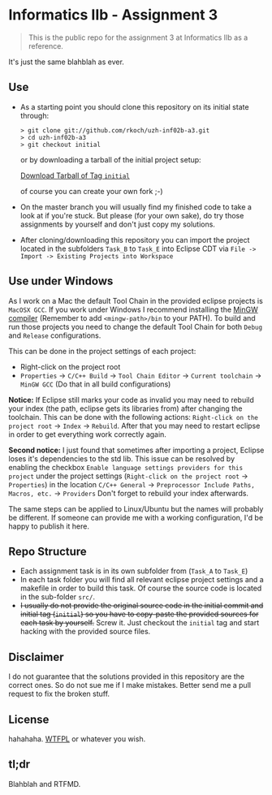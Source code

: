 Informatics IIb - Assignment 3
==============================

> This is the public repo for the assignment 3 at Informatics IIb as a reference.

It's just the same blahblah as ever.


Use
---

* As a starting point you should clone this repository on its initial state through:

  ```shell
  > git clone git://github.com/rkoch/uzh-inf02b-a3.git
  > cd uzh-inf02b-a3
  > git checkout initial
  ```

  or by downloading a tarball of the initial project setup:

  [Download Tarball of Tag `initial`](https://github.com/rkoch/uzh-inf02b-a3/archive/initial.zip)

  of course you can create your own fork ;-)
* On the master branch you will usually find my finished code to take a look at if you're stuck. But please (for your own sake), do try those assignments by yourself and don't just copy my solutions.
* After cloning/downloading this repository you can import the project located in the subfolders `Task_B` to `Task_E` into Eclipse CDT via `File -> Import -> Existing Projects into Workspace`


Use under Windows
--------------

As I work on a Mac the default Tool Chain in the provided eclipse projects is `MacOSX GCC`. If you work under Windows I recommend installing the [MinGW compiler](http://www.mingw.org/) (Remember to add `<mingw-path>/bin` to your PATH). To build and run those projects you need to change the default Tool Chain for both `Debug` and `Release` configurations.

This can be done in the project settings of each project:
* Right-click on the project root
* `Properties` -> `C/C++ Build` -> `Tool Chain Editor` -> `Current toolchain` -> `MinGW GCC` (Do that in all build configurations)

__Notice:__ If Eclipse still marks your code as invalid you may need to rebuild your index (the path, eclipse gets its libraries from) after changing the toolchain. This can be done with the following actions: `Right-click on the project root` -> `Index` -> `Rebuild`. After that you may need to restart eclipse in order to get everything work correctly again.

__Second notice:__ I just found that sometimes after importing a project, Eclipse loses it's dependencies to the std lib. This issue can be resolved by enabling the checkbox `Enable language settings providers for this project` under the project settings (`Right-click on the project root` -> `Properties`) in the location `C/C++ General` -> `Preprocessor Include Paths, Macros, etc.` -> `Providers`
Don't forget to rebuild your index afterwards.

The same steps can be applied to Linux/Ubuntu but the names will probably be different. If someone can provide me with a working configuration, I'd be happy to publish it here.


Repo Structure
--------------

* Each assignment task is in its own subfolder from (`Task_A` to `Task_E`)
* In each task folder you will find all relevant eclipse project settings and a makefile in order to build this task. Of course the source code is located in the sub-folder `src/`.
* ~~I usually do not provide the original source code in the initial commit and initial tag (`initial`) so you have to copy-paste the provided sources for each task by yourself.~~ Screw it. Just checkout the `initial` tag and start hacking with the provided source files.


Disclaimer
----------

I do not guarantee that the solutions provided in this repository are the correct ones. So do not sue me if I make mistakes. Better send me a pull request to fix the broken stuff.


License
-------

hahahaha. [WTFPL](http://www.wtfpl.net/) or whatever you wish.


tl;dr
-----

Blahblah and RTFMD.

